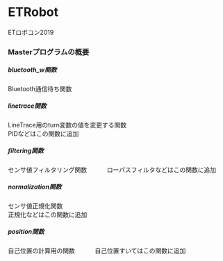# ETRobot

ETロボコン2019

### Masterプログラムの概要
##### bluetooth_w関数
Bluetooth通信待ち関数    

##### linetrace関数    
LineTrace用のturn変数の値を変更する関数   
PIDなどはこの関数に追加　　　
　　　
##### filtering関数   
センサ値フィルタリング関数　　　
ローパスフィルタなどはこの関数に追加   

##### normalization関数    
センサ値正規化関数    
正規化などはこの関数に追加    

##### position関数
自己位置の計算用の関数　　　
自己位置すいてはこの関数に追加
